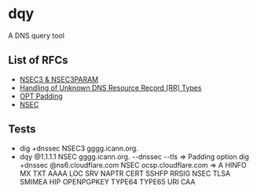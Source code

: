# dqy
A DNS query tool

## List of RFCs

* [NSEC3 & NSEC3PARAM](https://datatracker.ietf.org/doc/html/rfc5155)
* [Handling of Unknown DNS Resource Record (RR) Types](https://datatracker.ietf.org/doc/html/rfc3597)
* [OPT Padding](https://datatracker.ietf.org/doc/html/rfc7830)
* [NSEC](https://datatracker.ietf.org/doc/html/rfc3845)

## Tests
* dig +dnssec NSEC3 gggg.icann.org.
* dqy @1.1.1.1 NSEC gggg.icann.org. --dnssec --tls => Padding option
dig +dnssec @ns6.cloudflare.com NSEC ocsp.cloudflare.com => A HINFO MX TXT AAAA LOC SRV NAPTR CERT SSHFP RRSIG NSEC TLSA SMIMEA HIP OPENPGPKEY TYPE64 TYPE65 URI CAA


